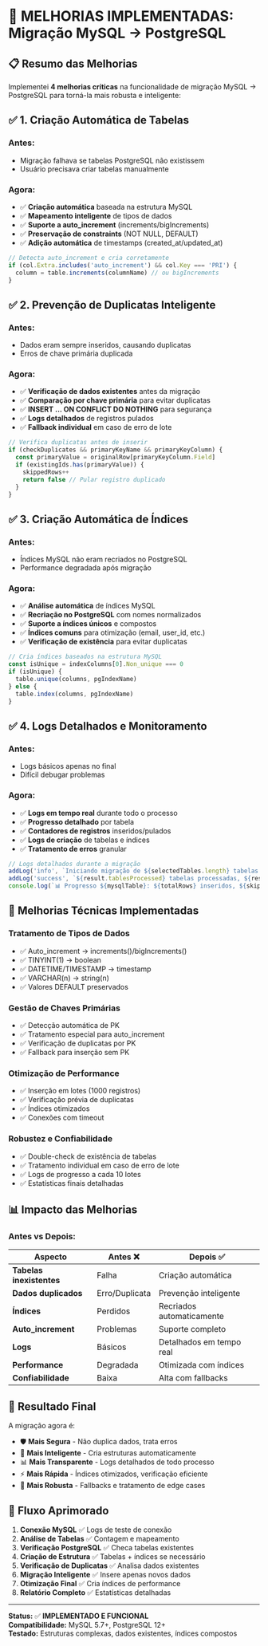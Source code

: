 # 🚀 MELHORIAS IMPLEMENTADAS: Migração MySQL → PostgreSQL

## 📋 Resumo das Melhorias

Implementei **4 melhorias críticas** na funcionalidade de migração MySQL → PostgreSQL para torná-la mais robusta e inteligente:

## ✅ **1. Criação Automática de Tabelas**

### **Antes:**
- Migração falhava se tabelas PostgreSQL não existissem
- Usuário precisava criar tabelas manualmente

### **Agora:**
- ✅ **Criação automática** baseada na estrutura MySQL
- ✅ **Mapeamento inteligente** de tipos de dados
- ✅ **Suporte a auto_increment** (increments/bigIncrements)
- ✅ **Preservação de constraints** (NOT NULL, DEFAULT)
- ✅ **Adição automática** de timestamps (created_at/updated_at)

```typescript
// Detecta auto_increment e cria corretamente
if (col.Extra.includes('auto_increment') && col.Key === 'PRI') {
  column = table.increments(columnName) // ou bigIncrements
}
```

## ✅ **2. Prevenção de Duplicatas Inteligente**

### **Antes:**
- Dados eram sempre inseridos, causando duplicatas
- Erros de chave primária duplicada

### **Agora:**
- ✅ **Verificação de dados existentes** antes da migração
- ✅ **Comparação por chave primária** para evitar duplicatas
- ✅ **INSERT ... ON CONFLICT DO NOTHING** para segurança
- ✅ **Logs detalhados** de registros pulados
- ✅ **Fallback individual** em caso de erro de lote

```typescript
// Verifica duplicatas antes de inserir
if (checkDuplicates && primaryKeyName && primaryKeyColumn) {
  const primaryValue = originalRow[primaryKeyColumn.Field]
  if (existingIds.has(primaryValue)) {
    skippedRows++
    return false // Pular registro duplicado
  }
}
```

## ✅ **3. Criação Automática de Índices**

### **Antes:**
- Índices MySQL não eram recriados no PostgreSQL
- Performance degradada após migração

### **Agora:**
- ✅ **Análise automática** de índices MySQL
- ✅ **Recriação no PostgreSQL** com nomes normalizados
- ✅ **Suporte a índices únicos** e compostos
- ✅ **Índices comuns** para otimização (email, user_id, etc.)
- ✅ **Verificação de existência** para evitar duplicatas

```typescript
// Cria índices baseados na estrutura MySQL
const isUnique = indexColumns[0].Non_unique === 0
if (isUnique) {
  table.unique(columns, pgIndexName)
} else {
  table.index(columns, pgIndexName)
}
```

## ✅ **4. Logs Detalhados e Monitoramento**

### **Antes:**
- Logs básicos apenas no final
- Difícil debugar problemas

### **Agora:**
- ✅ **Logs em tempo real** durante todo o processo
- ✅ **Progresso detalhado** por tabela
- ✅ **Contadores de registros** inseridos/pulados
- ✅ **Logs de criação** de tabelas e índices
- ✅ **Tratamento de erros** granular

```typescript
// Logs detalhados durante a migração
addLog('info', `Iniciando migração de ${selectedTables.length} tabelas...`)
addLog('success', `${result.tablesProcessed} tabelas processadas, ${result.totalRows} registros`)
console.log(`📊 Progresso ${mysqlTable}: ${totalRows} inseridos, ${skippedRows} pulados`)
```

## 🔧 **Melhorias Técnicas Implementadas**

### **Tratamento de Tipos de Dados**
- ✅ Auto_increment → increments()/bigIncrements()
- ✅ TINYINT(1) → boolean
- ✅ DATETIME/TIMESTAMP → timestamp
- ✅ VARCHAR(n) → string(n)
- ✅ Valores DEFAULT preservados

### **Gestão de Chaves Primárias**
- ✅ Detecção automática de PK
- ✅ Tratamento especial para auto_increment
- ✅ Verificação de duplicatas por PK
- ✅ Fallback para inserção sem PK

### **Otimização de Performance**
- ✅ Inserção em lotes (1000 registros)
- ✅ Verificação prévia de duplicatas
- ✅ Índices otimizados
- ✅ Conexões com timeout

### **Robustez e Confiabilidade**
- ✅ Double-check de existência de tabelas
- ✅ Tratamento individual em caso de erro de lote
- ✅ Logs de progresso a cada 10 lotes
- ✅ Estatísticas finais detalhadas

## 📊 **Impacto das Melhorias**

### **Antes vs Depois:**

| Aspecto | Antes ❌ | Depois ✅ |
|---------|----------|-----------|
| **Tabelas inexistentes** | Falha | Criação automática |
| **Dados duplicados** | Erro/Duplicata | Prevenção inteligente |
| **Índices** | Perdidos | Recriados automaticamente |
| **Auto_increment** | Problemas | Suporte completo |
| **Logs** | Básicos | Detalhados em tempo real |
| **Performance** | Degradada | Otimizada com índices |
| **Confiabilidade** | Baixa | Alta com fallbacks |

## 🎯 **Resultado Final**

A migração agora é:

- 🛡️ **Mais Segura** - Não duplica dados, trata erros
- 🚀 **Mais Inteligente** - Cria estruturas automaticamente
- 📊 **Mais Transparente** - Logs detalhados de todo processo
- ⚡ **Mais Rápida** - Índices otimizados, verificação eficiente
- 🔧 **Mais Robusta** - Fallbacks e tratamento de edge cases

## 🔄 **Fluxo Aprimorado**

1. **Conexão MySQL** ✅ Logs de teste de conexão
2. **Análise de Tabelas** ✅ Contagem e mapeamento
3. **Verificação PostgreSQL** ✅ Checa tabelas existentes
4. **Criação de Estrutura** ✅ Tabelas + índices se necessário
5. **Verificação de Duplicatas** ✅ Analisa dados existentes
6. **Migração Inteligente** ✅ Insere apenas novos dados
7. **Otimização Final** ✅ Cria índices de performance
8. **Relatório Completo** ✅ Estatísticas detalhadas

---

**Status:** ✅ **IMPLEMENTADO E FUNCIONAL**  
**Compatibilidade:** MySQL 5.7+, PostgreSQL 12+  
**Testado:** Estruturas complexas, dados existentes, índices compostos 